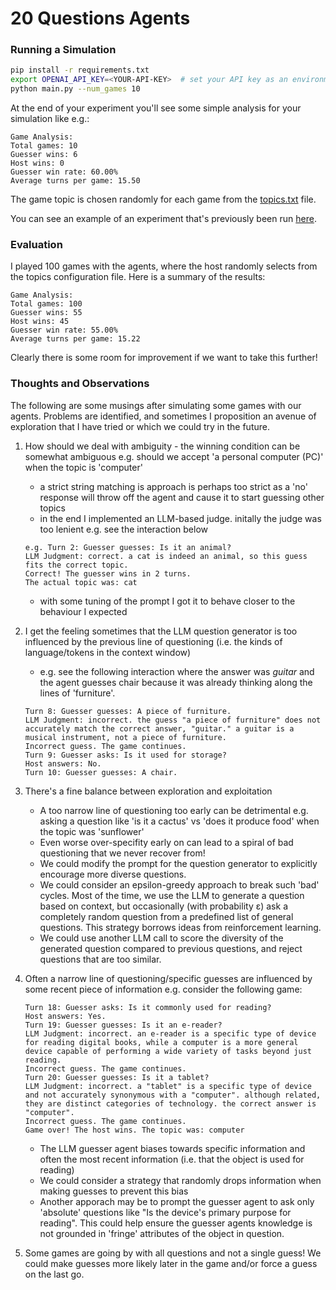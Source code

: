 # 20 Questions Agents

### Running a Simulation

```bash
pip install -r requirements.txt
export OPENAI_API_KEY=<YOUR-API-KEY>  # set your API key as an environment variable
python main.py --num_games 10
```

At the end of your experiment you'll see some simple analysis for your simulation like e.g.:

```
Game Analysis:
Total games: 10
Guesser wins: 6
Host wins: 0
Guesser win rate: 60.00%
Average turns per game: 15.50
```

The game topic is chosen randomly for each game from the [topics.txt](topics.txt) file.

You can see an example of an experiment that's previously been run [here](sample_games.txt).

### Evaluation

I played 100 games with the agents, where the host randomly selects from the topics configuration file. Here is a summary of the results:

```
Game Analysis:
Total games: 100
Guesser wins: 55
Host wins: 45
Guesser win rate: 55.00%
Average turns per game: 15.22
```

Clearly there is some room for improvement if we want to take this further!

### Thoughts and Observations

The following are some musings after simulating some games with our agents. Problems are identified, and sometimes I proposition an avenue of exploration that I have tried or which we could try in the future.

1. How should we deal with ambiguity - the winning condition can be somewhat ambiguous e.g. should we accept 'a personal computer (PC)' when the topic is 'computer'

   - a strict string matching is approach is perhaps too strict as a 'no' response will throw off the agent and cause it to start guessing other topics
   - in the end I implemented an LLM-based judge. initally the judge was too lenient e.g. see the interaction below

   ```
   e.g. Turn 2: Guesser guesses: Is it an animal?
   LLM Judgment: correct. a cat is indeed an animal, so this guess fits the correct topic.
   Correct! The guesser wins in 2 turns.
   The actual topic was: cat
   ```

   - with some tuning of the prompt I got it to behave closer to the behaviour I expected

2. I get the feeling sometimes that the LLM question generator is too influenced by the previous line of questioning (i.e. the kinds of language/tokens in the context window)

   - e.g. see the following interaction where the answer was _guitar_ and the agent guesses chair because it was already thinking along the lines of 'furniture'.

   ```
   Turn 8: Guesser guesses: A piece of furniture.
   LLM Judgment: incorrect. the guess "a piece of furniture" does not accurately match the correct answer, "guitar." a guitar is a musical instrument, not a piece of furniture.
   Incorrect guess. The game continues.
   Turn 9: Guesser asks: Is it used for storage?
   Host answers: No.
   Turn 10: Guesser guesses: A chair.
   ```

3. There's a fine balance between exploration and exploitation

   - A too narrow line of questioning too early can be detrimental e.g. asking a question like 'is it a cactus' vs 'does it produce food' when the topic was 'sunflower'
   - Even worse over-specifity early on can lead to a spiral of bad questioning that we never recover from!
   - We could modify the prompt for the question generator to explicitly encourage more diverse questions.
   - We could consider an epsilon-greedy approach to break such 'bad' cycles. Most of the time, we use the LLM to generate a question based on context, but occasionally (with probability ε) ask a completely random question from a predefined list of general questions. This strategy borrows ideas from reinforcement learning.
   - We could use another LLM call to score the diversity of the generated question compared to previous questions, and reject questions that are too similar.

4. Often a narrow line of questioning/specific guesses are influenced by some recent piece of information e.g. consider the following game:

   ```
   Turn 18: Guesser asks: Is it commonly used for reading?
   Host answers: Yes.
   Turn 19: Guesser guesses: Is it an e-reader?
   LLM Judgment: incorrect. an e-reader is a specific type of device for reading digital books, while a computer is a more general device capable of performing a wide variety of tasks beyond just reading.
   Incorrect guess. The game continues.
   Turn 20: Guesser guesses: Is it a tablet?
   LLM Judgment: incorrect. a "tablet" is a specific type of device and not accurately synonymous with a "computer". although related, they are distinct categories of technology. the correct answer is "computer".
   Incorrect guess. The game continues.
   Game over! The host wins. The topic was: computer
   ```

   - The LLM guesser agent biases towards specific information and often the most recent information (i.e. that the object is used for reading)
   - We could consider a strategy that randomly drops information when making guesses to prevent this bias
   - Another apporach may be to prompt the guesser agent to ask only 'absolute' questions like "Is the device's primary purpose for reading". This could help ensure the guesser agents knowledge is not grounded in 'fringe' attributes of the object in question.

5. Some games are going by with all questions and not a single guess! We could make guesses more likely later in the game and/or force a guess on the last go.
